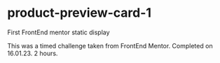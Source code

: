 # product-preview-card-1
First FrontEnd mentor static display


This was a timed challenge taken from FrontEnd Mentor. Completed on 16.01.23. 2 hours.
